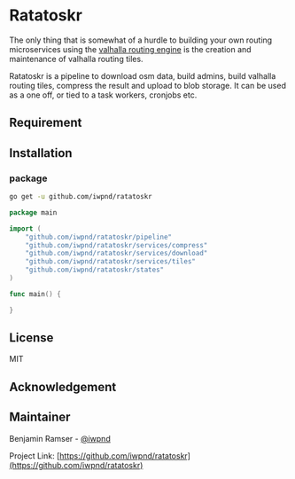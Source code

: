 # Ratatoskr

The only thing that is somewhat of a hurdle to building your own
routing microservices using the
[valhalla routing engine](https://github.com/valhalla/valhalla) is the
creation and maintenance of valhalla routing tiles.

Ratatoskr is a pipeline to download osm data, build admins, build valhalla
routing tiles, compress the result and upload to blob storage. It can be used
as a one off, or tied to a task workers, cronjobs etc.

## Requirement

## Installation

### package

```bash
go get -u github.com/iwpnd/ratatoskr
```

```go
package main

import (
    "github.com/iwpnd/ratatoskr/pipeline"
    "github.com/iwpnd/ratatoskr/services/compress"
    "github.com/iwpnd/ratatoskr/services/download"
    "github.com/iwpnd/ratatoskr/services/tiles"
    "github.com/iwpnd/ratatoskr/states"
)

func main() {

}
```

## License

MIT

## Acknowledgement

## Maintainer

Benjamin Ramser - [@iwpnd](https://github.com/iwpnd)

Project Link: [https://github.com/iwpnd/ratatoskr](https://github.com/iwpnd/ratatoskr)
